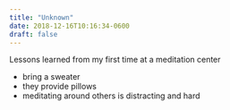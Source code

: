 ```yaml
---
title: "Unknown"
date: 2018-12-16T10:16:34-0600
draft: false
---
```


Lessons learned from my first time at a meditation center
*   bring a sweater
*   they provide pillows
*   meditating around others is distracting and hard
